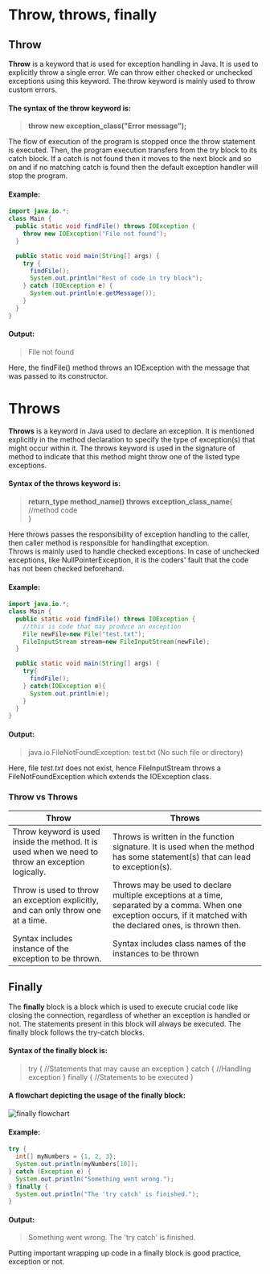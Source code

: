 # Throw, throws, finally

## Throw
**Throw** is a keyword that is used for exception handling in Java. It is used to explicitly throw a single error. We can throw either checked or unchecked exceptions using this keyword. The throw keyword is mainly used to throw custom errors.
#### The syntax of the throw keyword is:
>**throw new exception_class("Error message");**

The flow of execution of the program is stopped once the throw statement is executed. Then, the program execution transfers from the try block to its catch block. If a catch is not found then it moves to the next block and so on and if no matching catch is found then the default exception handler will stop the program. 
#### Example:
```java
import java.io.*;
class Main {
  public static void findFile() throws IOException {
    throw new IOException("File not found");
  }

  public static void main(String[] args) {
    try {
      findFile();
      System.out.println("Rest of code in try block");
    } catch (IOException e) {
      System.out.println(e.getMessage());
    }
  }
}
```
#### Output:
>File not found

Here, the findFile() method throws an IOException with the message that was passed to its constructor.

# Throws
**Throws** is a keyword in Java used to declare an exception. It is mentioned explicitly in the method declaration to specify the type of exception(s) that might occur within it. The throws keyword is used in the signature of method to indicate that this method might throw one of the listed type exceptions.
#### Syntax of the throws keyword is:
>**return_type method_name() throws exception_class_name**{  
//method code  
}  

Here throws passes the responsibility of exception handling to the caller, then caller method is responsible for handlingthat exception.  
Throws is mainly used to handle checked exceptions. In case of unchecked exceptions, like NullPointerException, it is the coders' fault that the code has not been checked beforehand.

#### Example:
```java
import java.io.*;
class Main {
  public static void findFile() throws IOException {
    //this is code that may produce an exception
    File newFile=new File("test.txt");
    FileInputStream stream=new FileInputStream(newFile);
  }

  public static void main(String[] args) {
    try{
      findFile();
    } catch(IOException e){
      System.out.println(e);
    }
  }
}
```
#### Output:
>java.io.FileNotFoundException: test.txt (No such file or directory)

 Here, file _test.txt_ does not exist, hence FileInputStream throws a FileNotFoundException which extends the IOException class.

### Throw vs Throws

| Throw | Throws |
| ------ | ------ |
| Throw keyword is used inside the method. It is used when we need to throw an exception logically. | Throws is written in the function signature. It is used when the method has some statement(s) that can lead to exception(s). |
| Throw is used to throw an exception explicitly, and can only throw one at a time. | Throws may be used to declare multiple exceptions at a time, separated by a comma. When one exception occurs, if it matched with the declared ones, is thrown then. |
| Syntax includes instance of the exception to be thrown. | Syntax includes class names of the instances to be thrown |

## Finally
The **finally** block is a block which is used to execute crucial code like closing the connection, regardless of whether an exception is handled or not. The statements present in this block will always be executed. The finally block follows the try-catch blocks.
#### Syntax of the finally block is:
>try {
    //Statements that may cause an exception
}
catch {
   //Handling exception
}
finally {
   //Statements to be executed
}
#### A flowchart depicting the usage of the finally block:
![finally flowchart](https://static.javatpoint.com/core/images/java-finally-block.png)
#### Example: 
```java
try {
  int[] myNumbers = {1, 2, 3};
  System.out.println(myNumbers[10]);
} catch (Exception e) {
  System.out.println("Something went wrong.");
} finally {
  System.out.println("The 'try catch' is finished.");
}
```
#### Output:
>Something went wrong.
The 'try catch' is finished.

Putting important wrapping up code in a finally block is good practice, exception or not.
